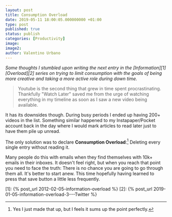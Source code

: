 ```yaml
---
layout: post
title: Consumption Overload
date: 2019-05-11 18:00:05.000000000 +01:00
type: post
published: true
status: publish
categories: [Productivity]
image:
image2:
author: Valentino Urbano
---
```


_Some thoughts I stumbled upon writing the next entry in the [Information][1] [Overload][2] series on trying to limit consumption with the goals of being more creative and taking a more active role during down time._

> Youtube is the second thing that grew in time spent procrastinating. Thankfully "Watch Later" saved me from the urge of watching everything in my timeline as soon as I saw a new video being available.

It has its downsides though. During busy periods I ended up having 200+ videos in the list. Something similar happened to my Instapaper/Pocket account back in the day where I would mark articles to read later just to have them pile up unread.

The only solution was to declare **Consumption Overload**:[^1]
Deleting every single entry without reading it.

Many people do this with emails when they find themselves with 10k+ emails in their inboxes.
It doesn't feel right, but when you reach that point you need to face the truth: There is no chance you are going to go through them all. It's better to start anew. This time hopefully having learned to press that save button a little less frequently.

[1]: {% post_url 2012-02-05-information-overload %}
[2]: {% post_url 2019-01-05-information-overload-3---Twitter %}

[^1]: Yes I just made that up, but I feels it sums up the point perfectly.
